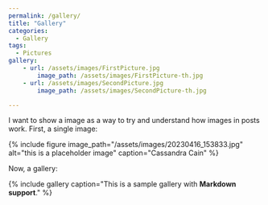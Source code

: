 ```yaml
---
permalink: /gallery/
title: "Gallery"
categories:
  - Gallery
tags:
  - Pictures
gallery:
    - url: /assets/images/FirstPicture.jpg
        image_path: /assets/images/FirstPicture-th.jpg
    - url: /assets/images/SecondPicture.jpg
        image_path: /assets/images/SecondPicture-th.jpg

---
```


I want to show a image as a way to try and understand how images in posts work. First, a single image:


{% include figure image_path="/assets/images/20230416_153833.jpg" alt="this is a placeholder image" caption="Cassandra Cain" %}

Now, a gallery:

{% include gallery caption="This is a sample gallery with **Markdown support**." %}


